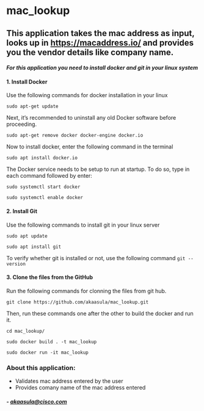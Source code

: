 # mac_lookup

## This application takes the mac address as input, looks up in https://macaddress.io/  and provides you the vendor details like company name.

#### _For this application you need to install docker and git in your linux system_

#### 1. Install Docker
Use the following commands for docker installation in your linux 

`sudo apt-get update`


Next, it’s recommended to uninstall any old Docker software before proceeding.

`sudo apt-get remove docker docker-engine docker.io`

Now to install docker, enter the following command in the terminal

`sudo apt install docker.io`

The Docker service needs to be setup to run at startup. To do so, type in each command followed by enter:

`sudo systemctl start docker`

`sudo systemctl enable docker`


#### 2. Install Git
Use the following commands to install git in your linux server 

`sudo apt update`

`sudo apt install git`

To verify whether git is installed or not, use the following command
`git --version`

#### 3. Clone the files from the GitHub

Run the following commands for clonning the files from git hub.

`git clone https://github.com/akaasula/mac_lookup.git`

Then, run these commands one after the other to build the docker and run it.

`cd mac_lookup/`

`sudo docker build . -t mac_lookup`

`sudo docker run -it mac_lookup`


### About this application:
* Validates mac address entered by the user
* Provides comany name of the mac address entered 



##### - akaasula@cisco.com




 

